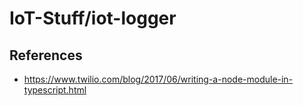 # IoT-Stuff/iot-logger


## References

- https://www.twilio.com/blog/2017/06/writing-a-node-module-in-typescript.html